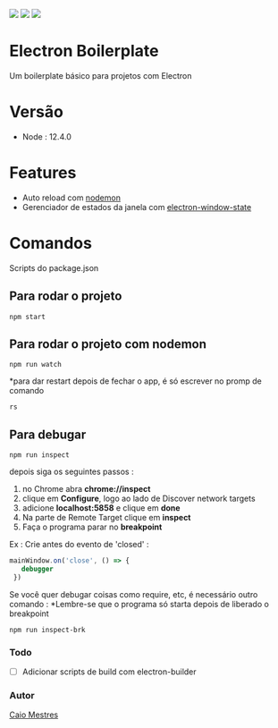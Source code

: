 ![](https://img.shields.io/badge/dependencies-up%20to%20date-brightgreen) ![](https://img.shields.io/badge/license-The%20Unlicense-blue) ![](https://img.shields.io/github/issues/caiomestres/electron-boilerplate)
# Electron Boilerplate

Um boilerplate básico para projetos com Electron

# Versão
 - Node : 12.4.0

# Features

 - Auto reload com [nodemon](https://www.npmjs.com/package/nodemon)
 - Gerenciador de estados da janela com [electron-window-state](https://www.npmjs.com/package/electron-window-state)  

# Comandos
Scripts do package.json
## Para rodar o projeto
```shell
npm start
```

## Para rodar o projeto com nodemon
```shell
npm run watch
```
*para dar restart depois de fechar o app, é só escrever no promp de comando
```shell
rs
```

## Para debugar
```shell
npm run inspect
```
depois siga os seguintes passos :
 

 1. no Chrome abra **chrome://inspect**
 2. clique em **Configure**, logo ao lado de Discover network targets
 3. adicione **localhost:5858** e clique em **done**
 4. Na parte de Remote Target clique em **inspect**
 5. Faça o programa parar no **breakpoint** 
  
 Ex :
Crie antes do evento de 'closed' :
 ```javascript
mainWindow.on('close', () => {
    debugger
  })
```

Se você quer debugar coisas como require, etc, é necessário outro comando :
*Lembre-se que o programa só starta depois de liberado o breakpoint
```shell
npm run inspect-brk
```
### Todo

 - [ ] Adicionar scripts de build com electron-builder

### Autor
[Caio Mestres](https://www.linkedin.com/in/caio-mestres-77bbb614b/)
